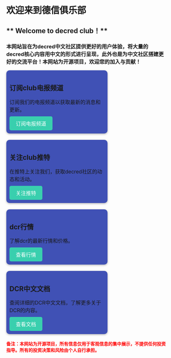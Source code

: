
# **欢迎来到德信俱乐部**


## ** Welcome to decred club！**

### 本网站旨在为decred中文社区提供更好的用户体验，将大量的decred核心内容用中文的形式进行呈现，此外也是为中文社区搭建更好的交流平台！本网站为开源项目，欢迎您的加入与贡献！

<!DOCTYPE html>
<html>
<head>
   <style>
      .card-container {
        display: flex;
        gap: 20px;
        flex-wrap: wrap;
      }
      .card {
        background-color: #4051B5;
        border-radius: 10px;
        padding: 10px;
        width: 300px;
        box-shadow: 0px 2px 6px rgba(0, 0, 0, 0.3);
      }

      h2 {
        font-size: 30px;
        margin-bottom: 10px;
        color: #fff;
      }

      p {
        font-size: 16px;
        margin-bottom: 10px;
      }

      .button {
        background-color: #39CFAE;
        color: #fff;
        border: none;
        border-radius: 5px;
        padding: 10px 20px;
        font-size: 16px;
        cursor: pointer;
      }

      .button:hover {
        background-color: #ff3333;
      }
   </style>
</head>
<body>
    <div class="card-container">
      <div class="card">
        <h2>订阅club电报频道</h2>
        <p>订阅我们的电报频道以获取最新的消息和更新。</p>
        <button class="button" onclick="location.href='https://t.me/decredclub'">订阅电报频道</button>
      </div>
      <div class="card">
        <h2>关注club推特</h2>
        <p>在推特上关注我们，获取decred社区的动态和活动。</p>
        <button class="button" onclick="location.href='https://twitter.com/decredclub'">关注推特</button>
      </div>
      <div class="card">
        <h2>dcr行情</h2>
        <p>了解dcr的最新行情和价格。</p>
        <button class="button" onclick="location.href='news/price/dcr-usdt/'">查看行情</button>
      </div>
      <div class="card">
        <h2>DCR中文文档</h2>
        <p>查阅详细的DCR中文文档，了解更多关于DCR的内容。</p>
        <button class="button" onclick="location.href='Documentation/Introduction/Decred简介/'">查看文档</button>
      </div>
    </div>
</body>
</html>


<h4 class="txt1"><font color=red>备注：本网站为开源项目，所有信息仅用于客观信息的集中展示，不提供任何投资指导。所有的投资决策和风险由个人自行承担。</font></h4>
